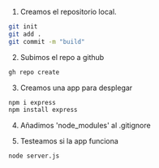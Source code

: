 1. Creamos el repositorio local.

```bash
git init
git add .
git commit -m "build"
```
2. Subimos el repo a github

```bash
gh repo create
```
3. Creamos una app para desplegar
```bash
npm i express
npm install express
```
4. Añadimos 'node_modules' al .gitignore

5. Testeamos si la app funciona

```bash
node server.js
```
